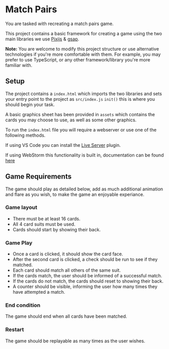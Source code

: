 # Match Pairs
You are tasked with recreating a match pairs game.

This project contains a basic framework for creating a game using the two main libraries we use [Pixijs](https://pixijs.com/8.x/examples) & [gsap](https://gsap.com/docs/v3/).

**Note:** You are welcome to modify this project structure or use alternative technologies if you're more comfortable with them. For example, you may prefer to use TypeScript, or any other framework/library you're more familiar with.

## Setup
The project contains a `index.html` which imports the two libraries and sets your entry point to the project as `src/index.js` `init()` this is where you should begin your task.

A basic graphics sheet has been provided in `assets` which contains the cards you may choose to use, as well as some other graphics.

To run the `index.html` file you will require a webserver or use one of the following methods.

If using VS Code you can install the [Live Server](https://marketplace.visualstudio.com/items?itemName=ritwickdey.LiveServer) plugin.

If using WebStorm this functionality is built in, documentation can be found [here](https://www.jetbrains.com/help/webstorm/running-applications.html)

## Game Requirements
The game should play as detailed below, add as much additional animation and flare as you wish, to make the game an enjoyable experiance.

### Game layout
- There must be at least 16 cards.
- All 4 card suits must be used.
- Cards should start by showing their back.

### Game Play
- Once a card is clicked, it should show the card face.
- After the second card is clicked, a check should be run to see if they matched.
- Each card should match all others of the same suit.
- If the cards match, the user should be informed of a successful match.
- If the cards do not match, the cards should reset to showing their back.
- A counter should be visible, informing the user how many times they have attempted a match.

### End condition
The game should end when all cards have been matched.

### Restart
The game should be replayable as many times as the user wishes.
